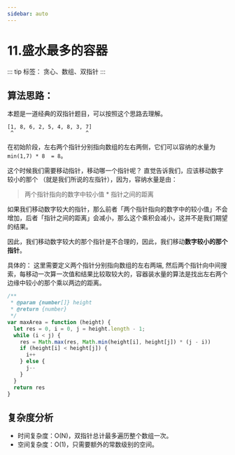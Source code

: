 ```yaml
---
sidebar: auto
---
```


# 11.盛水最多的容器

::: tip
标签： 贪心、数组、双指针
:::

## 算法思路：
本题是一道经典的双指针题目，可以按照这个思路去理解。

```
[1, 8, 6, 2, 5, 4, 8, 3, 7]
 ^                       ^
```

在初始阶段，左右两个指针分别指向数组的左右两侧，它们可以容纳的水量为 `min(1,7) * 8  = 8`。

这个时候我们需要移动指针，移动哪一个指针呢？ 直觉告诉我们，应该移动数字较小的那个 （就是我们所说的左指针），因为，容纳水量是由：

> 两个指针指向的数字中较小值 * 指针之间的距离

如果我们移动数字较大的指针，那么前者「两个指针指向的数字中的较小值」不会增加，后者「指针之间的距离」会减小，那么这个乘积会减小，这并不是我们期望的结果。

因此，我们移动数字较大的那个指针是不合理的，因此，我们移动**数字较小的那个指针**。

具体的：
这里需要定义两个指针分别指向数组的左右两端, 然后两个指针向中间搜索，每移动一次算一次值和结果比较取较大的，容器装水量的算法是找出左右两个边缘中较小的那个乘以两边的距离。

```js
/**
 * @param {number[]} height
 * @return {number}
 */
var maxArea = function (height) {
  let res = 0, i = 0, j = height.length - 1;
  while (i < j) {
    res = Math.max(res, Math.min(height[i], height[j]) * (j - i))
    if (height[i] < height[j]) {
      i++
    } else {
      j--
    }
  }
  return res
}
```

## 复杂度分析
- 时间复杂度：O(N)，双指针总计最多遍历整个数组一次。
- 空间复杂度：O(1)，只需要额外的常数级别的空间。







